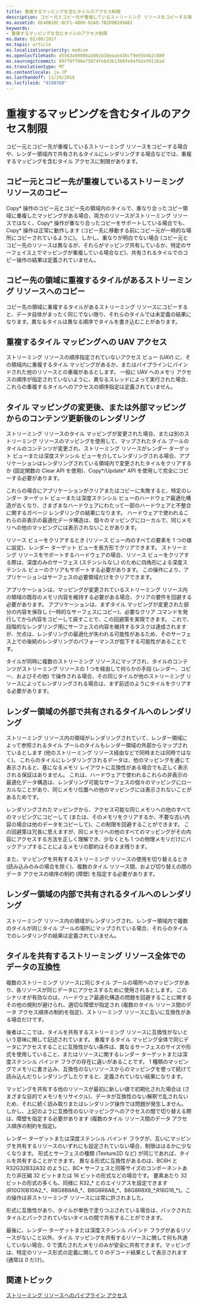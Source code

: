 ```yaml
---
title: 重複するマッピングを含むタイルのアクセス制限
description: コピー元とコピー先が重複しているストリーミング リソースをコピーする場合や、レンダー領域内で共有されるタイルにレンダリングする場合などでは、重複するマッピングを含むタイル アクセスに制限があります。
ms.assetid: 6E40B1DC-BCF1-4B09-82A8-7B2D9B209A61
keywords:
- 重複するマッピングを含むタイルのアクセス制限
ms.date: 02/08/2017
ms.topic: article
ms.localizationpriority: medium
ms.openlocfilehash: d5563a9909ba3d6cb3deaae43bcf9e55b4b2c880
ms.sourcegitcommit: 89ff8ff88ef58f4fe6d3b1368fe94f62e59118ad
ms.translationtype: MT
ms.contentlocale: ja-JP
ms.lasthandoff: 11/29/2018
ms.locfileid: "8190769"
---
```

# <a name="tile-access-limitations-with-duplicate-mappings"></a>重複するマッピングを含むタイルのアクセス制限


コピー元とコピー先が重複しているストリーミング リソースをコピーする場合や、レンダー領域内で共有されるタイルにレンダリングする場合などでは、重複するマッピングを含むタイル アクセスに制限があります。

## <a name="span-idcopyingstreamingresourceswithoverlappingsourceanddestinationspanspan-idcopyingstreamingresourceswithoverlappingsourceanddestinationspanspan-idcopyingstreamingresourceswithoverlappingsourceanddestinationspancopying-streaming-resources-with-overlapping-source-and-destination"></a><span id="Copying_streaming_resources_with_overlapping_source_and_destination"></span><span id="copying_streaming_resources_with_overlapping_source_and_destination"></span><span id="COPYING_STREAMING_RESOURCES_WITH_OVERLAPPING_SOURCE_AND_DESTINATION"></span>コピー元とコピー先が重複しているストリーミング リソースのコピー


Copy\* 操作のコピー元とコピー先の領域内のタイルで、重なり合ったコピー領域に重複したマッピングがある場合、両方のリソースがストリーミング リソースではなく、Copy\* 操作が重なり合ったコピーをサポートしている場合でも、Copy\* 操作は正常に動作します (コピー先に移動する前にコピー元が一時的な場所にコピーされているように)。 しかし、重なりが明白でない場合 (コピー元とコピー先のリソースは異なるが、それらがマッピング共有しているか、特定のサーフェイス上でマッピングが重複している場合など)、共有されるタイルでのコピー操作の結果は定義されていません。

## <a name="span-idcopyingtostreamingresourcewithduplicatedtilesindestinationareaspanspan-idcopyingtostreamingresourcewithduplicatedtilesindestinationareaspanspan-idcopyingtostreamingresourcewithduplicatedtilesindestinationareaspancopying-to-streaming-resource-with-duplicated-tiles-in-destination-area"></a><span id="Copying_to_streaming_resource_with_duplicated_tiles_in_destination_area"></span><span id="copying_to_streaming_resource_with_duplicated_tiles_in_destination_area"></span><span id="COPYING_TO_STREAMING_RESOURCE_WITH_DUPLICATED_TILES_IN_DESTINATION_AREA"></span>コピー先の領域に重複するタイルがあるストリーミング リソースへのコピー


コピー先の領域に重複するタイルがあるストリーミング リソースにコピーすると、データ自体がまったく同じでない限り、それらのタイルでは未定義の結果になります。異なるタイルは異なる順序でタイルを書き込むことがあります。

## <a name="span-iduavaccessestoduplicatetilesmappingsspanspan-iduavaccessestoduplicatetilesmappingsspanspan-iduavaccessestoduplicatetilesmappingsspanuav-accesses-to-duplicate-tiles-mappings"></a><span id="UAV_accesses_to_duplicate_tiles_mappings"></span><span id="uav_accesses_to_duplicate_tiles_mappings"></span><span id="UAV_ACCESSES_TO_DUPLICATE_TILES_MAPPINGS"></span>重複するタイル マッピングへの UAV アクセス


ストリーミング リソースの順序指定されていないアクセス ビュー (UAV) に、その領域内に重複するタイル マッピングがあるか、またはパイプラインにバインドされた他のリソースとの重複があるとします。 一般に UAV へのメモリ アクセスの順序が指定されていないように、異なるスレッドによって実行された場合、これらの重複するタイルへのアクセスの順序指定は定義されていません。

## <a name="span-idrenderingaftertilemappingchangesorcontentupdatesfromoutsidemappingsspanspan-idrenderingaftertilemappingchangesorcontentupdatesfromoutsidemappingsspanspan-idrenderingaftertilemappingchangesorcontentupdatesfromoutsidemappingsspanrendering-after-tile-mapping-changes-or-content-updates-from-outside-mappings"></a><span id="Rendering_after_tile_mapping_changes_or_content_updates_from_outside_mappings"></span><span id="rendering_after_tile_mapping_changes_or_content_updates_from_outside_mappings"></span><span id="RENDERING_AFTER_TILE_MAPPING_CHANGES_OR_CONTENT_UPDATES_FROM_OUTSIDE_MAPPINGS"></span>タイル マッピングの変更後、または外部マッピングからのコンテンツ更新後のレンダリング


ストリーミング リソースのタイル マッピングが変更された場合、または別のストリーミング リソースのマッピングを使用して、マップされたタイル プールのタイルのコンテンツが変更され、ストリーミング リソースがレンダー ターゲット ビューまたは深度ステンシル ビューを介してレンダリングされる場合、アプリケーションはレンダリングされている領域内で変更されたタイルをクリアするか (固定関数の Clear API を使用)、Copy\*/Update\* API を使用して完全にコピーする必要があります。

これらの場合にアプリケーションがクリアまたはコピーに失敗すると、特定のレンダー ターゲット ビューまたは深度ステンシル ビューのハードウェア最適化構造が古くなり、さまざまなハードウェアにわたって一部のハードウェアと不整合に関するガベージ レンダリングの結果になります。 ハードウェアで使われるこれらの非表示の最適化データ構造は、個々のマッピングにローカルで、同じメモリへの他のマッピングには表示されないことがあります。

リソース ビューをクリアするとき (リソース ビュー内のすべての要素を 1 つの値に設定)、レンダー ターゲット ビューを長方形でクリアできます。 ストリーミング リソースをサポートするハードウェアの場合、リソース ビューをクリアする際は、深度のみのサーフェス (ステンシルなし) のために四角形による深度ステンシル ビューのクリアもサポートする必要があります。 この操作により、アプリケーションはサーフェスの必要領域だけをクリアできます。

アプリケーションは、マッピングが変更されているストリーミング リソース内の領域の既存のメモリ内容を維持する必要がある場合、クリアの要件を回避する必要があります。 アプリケーションは、まずタイル マッピングが変更された部分の内容を保存し (一時的なサーフェスにコピー)、必要なクリア コマンドを発行してから内容をコピーして戻すことで、この回避策を実現できます。 これで、段階的なレンダリング用にサーフェスの内容を維持するタスクは達成されますが、欠点は、レンダリングの最適化が失われる可能性があるため、そのサーフェス上での後続のレンダリングのパフォーマンスが低下する可能性があることです。

タイルが同時に複数のストリーミング リソースにマップされ、タイルのコンテンツがストリーミング リソースの 1 つを経由して何らかの手段 (レンダー、コピー、およびその他) で操作される場合、その同じタイルが他のストリーミング リソースによってレンダリングされる場合は、まず前述のようにタイルをクリアする必要があります。

## <a name="span-idrenderingtotilessharedoutsiderenderareaspanspan-idrenderingtotilessharedoutsiderenderareaspanspan-idrenderingtotilessharedoutsiderenderareaspanrendering-to-tiles-shared-outside-render-area"></a><span id="Rendering_to_tiles_shared_outside_render_area"></span><span id="rendering_to_tiles_shared_outside_render_area"></span><span id="RENDERING_TO_TILES_SHARED_OUTSIDE_RENDER_AREA"></span>レンダー領域の外部で共有されるタイルへのレンダリング


ストリーミング リソース内の領域がレンダリングされていて、レンダー領域によって参照されるタイル プールのタイルもレンダー領域の外部からマップされているとします (他のストリーミング リソース経由などで同時または同時ではなく)。 これらのタイルにレンダリングされるデータは、他のマッピングを通じて表示されると、基になるメモリ レイアウトに互換性がある場合でも正しく表示される保証はありません。 これは、ハードウェアで使われるこれらの非表示の最適化データ構造は、レンダリング可能なサーフェスの個々のマッピングにローカルなことがあり、同じメモリ位置への他のマッピングには表示されないことがあるためです。

レンダリングされたマッピングから、アクセス可能な同じメモリへの他のすべてのマッピングにコピーして (または、そのメモリをクリアするか、不要な古い内容の場合は他のデータをコピーして)、この制限を回避することができます。 この回避策は冗長に思えますが、同じメモリへの他のすべてのマッピングがその内容にアクセスする方法を正しく理解でき、少なくとも 1 つの物理メモリだけにバックアップすることによるメモリの節約はそのまま残ります。

また、マッピングを共有するストリーミング リソースの使用を切り替えるとき (読み込みのみの場合を除く)、複数のタイル リソース間、および切り替えの間のデータ アクセスの順序の制約 (障壁) を指定する必要があります。

## <a name="span-idrenderingtotilessharedwithinrenderareaspanspan-idrenderingtotilessharedwithinrenderareaspanspan-idrenderingtotilessharedwithinrenderareaspanrendering-to-tiles-shared-within-render-area"></a><span id="Rendering_to_tiles_shared_within_render_area"></span><span id="rendering_to_tiles_shared_within_render_area"></span><span id="RENDERING_TO_TILES_SHARED_WITHIN_RENDER_AREA"></span>レンダー領域の内部で共有されるタイルへのレンダリング


ストリーミング リソース内の領域がレンダリングされ、レンダー領域内で複数のタイルが同じタイル プールの場所にマップされている場合、それらのタイルでのレンダリングの結果は定義されていません。

## <a name="span-iddatacompatibilityacrossstreamingresourcessharingtilesspanspan-iddatacompatibilityacrossstreamingresourcessharingtilesspanspan-iddatacompatibilityacrossstreamingresourcessharingtilesspandata-compatibility-across-streaming-resources-sharing-tiles"></a><span id="Data_compatibility_across_streaming_resources_sharing_tiles"></span><span id="data_compatibility_across_streaming_resources_sharing_tiles"></span><span id="DATA_COMPATIBILITY_ACROSS_STREAMING_RESOURCES_SHARING_TILES"></span>タイルを共有するストリーミング リソース全体でのデータの互換性


複数のストリーミング リソースに同じタイル プールの場所へのマッピングがあり、各リソースが同じデータにアクセスするために使用されるとします。 このシナリオが有効なのは、ハードウェア最適化構造の問題を回避することに関するその他の規則が避けられ、適切な障壁が指定され (複数のタイル リソース間のデータ アクセス順序の制約を指定)、ストリーミング リソースに互いに互換性がある場合だけです。

後者はここでは、タイルを共有するストリーミング リソースに互換性がないという意味に関して記述されています。 重複するタイル マッピング全体で同じデータにアクセスすることに互換性がない条件は、異なるサーフェスのサイズや形式を使用していること、またはリソースに関するレンダー ターゲットまたは深度ステンシル バインド フラグの存在に違いがあることです。 1 種類のマッピングでメモリに書き込み、互換性のないリソースからのマッピングを使って続けて読み込んだりレンダリングしたりすると、定義されていない結果になります。

マッピングを共有する他のリソースが最初に新しい値で初期化された場合は (さまざまな目的でメモリをリサイクル)、データが互換性のない解釈で乱されないため、それに続く読み取りまたはレンダリング操作では問題が発生しません。 しかし、上記のように互換性のないマッピングへのアクセスの間で切り替える際は、障壁を指定する必要があります (複数のタイル リソース間のデータ アクセス順序の制約を指定)。

レンダー ターゲットまたは深度ステンシル バインド フラグが、互いにマッピングを共有するリソースのいずれにも設定されていない場合、制限ははるかに少なくなります。 形式とサーフェスの種類 (Texture2D など) が同じであれば、タイルを共有することができます。 異なる形式に互換性があるのは、BC6H と R32G32B32A32 のように、BC\* サーフェスと同等サイズのコンポーネントあたり非圧縮 32 ビットまたは 16 ビットの形式などの場合です。 要素あたり 32 ビットの形式の多くも、同様に R32\_\* とのエイリアスを設定できます (R10G10B10A2\_\*、R8G8B8A8\_\*、B8G8R8A8\_\*、B8G8R8X8\_\*,R16G16\_\*)。この操作は非ストリーミング リソースには常に許されました。

形式に互換性があり、タイルが単色で塗りつぶされている場合は、パックされたタイルとパックされていないタイルの間で共有することができます。

最後に、レンダー ターゲットまたは深度ステンシル バインド フラグがあるリソースがないこと以外、タイル マッピングを共有するリソースに関して何も共通していない場合、0 で満たされたメモリのみが安全に共有できます。マッピングは、特定のリソース形式の定義に関して 0 のデコード結果として表示されます (通常は 0 だけ)。

## <a name="span-idrelated-topicsspanrelated-topics"></a><span id="related-topics"></span>関連トピック


[ストリーミング リソースへのパイプライン アクセス](pipeline-access-to-streaming-resources.md)

 

 




